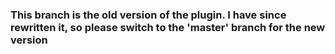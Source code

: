### This branch is the old version of the plugin. I have since rewritten it, so please switch to the 'master' branch for the new version
